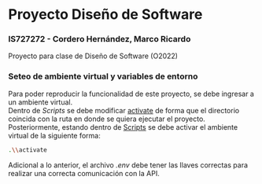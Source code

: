 # Proyecto Diseño de Software

### IS727272 - Cordero Hernández, Marco Ricardo

Proyecto para clase de Diseño de Software (O2022)

### Seteo de ambiente virtual y variables de entorno
Para poder reproducir la funcionalidad de este proyecto, se debe ingresar a un ambiente virtual.  
Dentro de _Scripts_ se debe modificar [activate](Scripts/activate) de forma que el directorio coincida con la ruta en donde se quiera ejecutar el proyecto.
Posteriormente, estando dentro de [Scripts](Scripts) se debe activar el ambiente virtual de la siguiente forma:
```bash
.\\activate
```  
Adicional a lo anterior, el archivo _.env_ debe tener las llaves correctas para realizar una correcta comunicación con la API.
